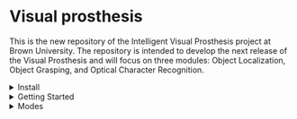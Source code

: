 # Visual prosthesis

This is the new repository of the Intelligent Visual Prosthesis project at Brown University.
The repository is intended to develop the next release of the Visual Prosthesis and will focus on three
modules: Object Localization, Object Grasping, and Optical Character Recognition.

    
<details close>
<summary>Install</summary>

Clone repo and install [requirements.txt](https://github.com/BrownVisualProsthesisProject/Visual_prosthesis/blob/main/requirements.txt) in a
[**Python>=3.7.0**](https://www.python.org/) environment ([venv](https://virtualenv.pypa.io/en/latest/) [poetry](https://python-poetry.org/)).

```bash
pip install -r requirements.txt  # install
```

</details>

<details close>
<summary>Getting Started</summary>

To run the program use

```bash

python main_subclass.py

```


The program will start the keyboard listener to change between modes using the keys '1', '2', and '3' from the keyboard,


```python
def start_key_listener(currentKey):
    """Keyboard listener."""

    def on_press(key):
        """Stores selected key."""
        try:
            global currentKey
            currentKey = key.char
            print("alphanumeric key {0} pressed".format(key.char))
        except AttributeError:
            print("special key {0} pressed".format(key))

    listener = keyboard.Listener(on_press=on_press)
    listener.start()
    return currentKey
```

ZMQ sender to publish the camera frames,

```python
sender = imagezmq.ImageSender(connect_to='tcp://127.0.0.1:5557', REQ_REP=False)
host_name = socket.gethostname()
```

the text to voice engine to send sound,

```python
engine = text2voice()
```

and the webcam stream. 

```python
webcam = cv2.VideoCapture(0)
```

The current code works with the [subprocess](https://docs.python.org/3/library/subprocess.html) standard library to run the `if __name__ == "__main__":`  boilerplate of each module.

```python
        # Initialize/switch process.
        if currentKey == "1":
            current_stream = subprocess.Popen(['python', 'Modes/grasping.py'])
            engine.say("Grasping mode")

        elif currentKey == "2":
            current_stream = subprocess.Popen(['python', 'Modes/ocr.py'],
                    bufsize=0)
            engine.say("Document OCR mode")

        elif currentKey == "3":
            current_stream = subprocess.Popen(['python', 'Modes/locate.py'],
                    bufsize=0)
            engine.say("Object location mode")
```

</details>

<details close>
<summary>Modes</summary>
    
#### Localization
+ The module has to use YoloV5 to detect a specific set of everyday use objects TBD. To test the module, it is possible to
run YoloV5 with pre-trained weights. 
+ The module has to use the Text2Voice module to name the objects in the scene (going from left to right.)
    
#### Grasping
+ The module has to use YoloV5 to detect a specific set of everyday use objects TBD and the hands of the patient. 
+ The module has to use the Text2Voice module to guide the hand of the patient to touch and grasp the desired object of the specific set of everyday use objects.
    
#### OCR
+ The module must use an OCR library such as pytesseract of PaddleOCR (pytessearct is already working.)
+ Overall, the module must help the patient to read text (which text? TBD).
+ For instance, if the handwritten text on a piece of paper is the desired text to be read. Then, the module has to detect the piece of paper, cut that part of the image, preprocess the cropped to improve the OCR results, and run the OCR library over that preprocessed cropped image.



The main goal at this phase is to develop a reliable Manager that can switch (start and kill) between Processes (modes.), while developing each module in parallel (pytesseract, Yolov5, localization...).     


</details>


